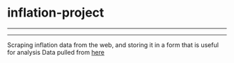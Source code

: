 # inflation-project
-------------------------
_________________________

Scraping inflation data from the web, and storing it in a form that is useful for analysis
Data pulled from [here](https://www.inflation.eu/)
